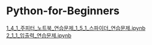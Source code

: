 # Python-for-Beginners

[1_4_1_주피터_노트북_연습문제_1_5_1_스파이더_연습문제.ipynb](1_4_1_주피터_노트북_연습문제_1_5_1_스파이더_연습문제.ipynb)  
[2_1_1_입출력_연습문제.ipynb](2_1_1_입출력_연습문제.ipynb)
